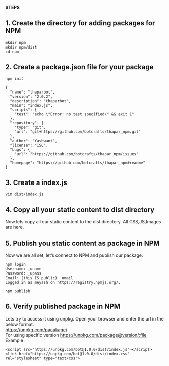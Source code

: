 **STEPS**

## 1. Create the directory for adding packages for NPM

```
mkdir npm
mkdir npm/dist
cd npm
```

## 2. Create a package.json file for your package

```
npm init
```

```
{
  "name": "thaparbot",
  "version": "2.0.2",
  "description": "thaparbot",
  "main": "index.js",
  "scripts": {
    "test": "echo \"Error: no test specified\" && exit 1"
  },
  "repository": {
    "type": "git",
    "url": "git+https://github.com/botcrafts/thapar_npm.git"
  },
  "author": "Yashwant",
  "license": "ISC",
  "bugs": {
    "url": "https://github.com/botcrafts/thapar_npm/issues"
  },
  "homepage": "https://github.com/botcrafts/thapar_npm#readme"
}
```

## 3. Create a index.js

```
vim dist/index.js
```

## 4. Copy all your static content to dist directory

Now lets copy all our static content to the dist directory. All CSS,JS,Images are here.

## 5. Publish you static content as package in NPM

Now we are all set, let’s connect to NPM and publish our package.

```
npm login
Username: _uname
Password: _upass
Email: (this IS public) _umail
Logged in as meyash on https://registry.npmjs.org/.
```

```
npm publish
```

## 6. Verify published package in NPM

Lets try to access it using unpkg. Open your browser and enter the url in the below format.<br>
https://unpkg.com/pacakage/<br>
For using specific version https://unpkg.com/package@version/:file<br>
Example :
```
<script src="https://unpkg.com/bot@1.0.0/dist/index.js"></script>
<link href="https://unpkg.com/bot@1.0.0/dist/index.css" rel="stylesheet" type="text/css">
```